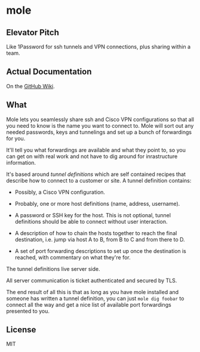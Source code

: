 mole
====

Elevator Pitch
--------------

Like 1Password for ssh tunnels and VPN connections, plus sharing within a team.

Actual Documentation
--------------------

On the [GitHub Wiki](https://github.com/calmh/mole/wiki).

What
----

Mole lets you seamlessly share ssh and Cisco VPN configurations so that all you
need to know is the name you want to connect to. Mole will sort out any needed
passwords, keys and tunnelings and set up a bunch of forwardings for you.

It'll tell you what forwardings are available and what they point to, so you
can get on with real work and not have to dig around for inrastructure
information.

It's based around *tunnel definitions* which are self contained recipes that
describe how to connect to a customer or site.  A tunnel definition contains:

  - Possibly, a Cisco VPN configuration.

  - Probably, one or more host definitions (name, address, username).

  - A password or SSH key for the host. This is not optional, tunnel
    definitions should be able to connect without user interaction.

  - A description of how to chain the hosts together to reach the final
    destination, i.e. jump via host A to B, from B to C and from there to D.

  - A set of port forwarding descriptions to set up once the destination is
    reached, with commentary on what they're for.

The tunnel definitions live server side.

All server communication is ticket authenticated and secured by TLS.

The end result of all this is that as long as you have mole installed and
someone has written a tunnel definition, you can just `mole dig foobar` to
connect all the way and get a nice list of available port forwardings
presented to you.

License
-------

MIT

